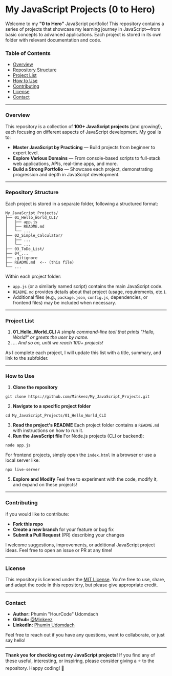 # My JavaScript Projects (0 to Hero)
Welcome to my **"0 to Hero"** JavaScript portfolio! This repository contains a series of projects that showcase my learning journey in JavaScript—from basic concepts to advanced applications. Each project is stored in its own folder with relevant documentation and code.

### Table of Contents

- [Overview](#Overview)
- [Repository Structure](#Repository-Structure)
- [Project List](#Project-List)
- [How to Use](#How-to-Use)
- [Contributing](#Contributing)
- [License](#License)
- [Contact](#Contact)

---

### Overview
This repository is a collection of **100+ JavaScript projects** (and growing!), each focusing on different aspects of JavaScript development. My goal is to:
- **Master JavaScript by Practicing** — Build projects from beginner to expert level.
- **Explore Various Domains** — From console-based scripts to full-stack web applications, APIs, real-time apps, and more.
- **Build a Strong Portfolio** — Showcase each project, demonstrating progression and depth in JavaScript development.

---

### Repository Structure
Each project is stored in a separate folder, following a structured format:
```
My_JavaScript_Projects/
├── 01_Hello_World_CLI/
│   ├── app.js
│   ├── README.md
│   └── ...
├── 02_Simple_Calculator/
│   ├── ...
│   └── ...
├── 03_ToDo_List/
├── 04_...
├── .gitignore
├── README.md  <-- (this file)
└── ...
```
Within each project folder:
- `app.js` (or a similarly named script) contains the main JavaScript code.
- `README.md` provides details about that project (usage, requirements, etc.).
- Additional files (e.g., `package.json`, `config.js`, dependencies, or frontend files) may be included when necessary.

---

### Project List
1. **01_Hello_World_CLI**
   _A simple command-line tool that prints "Hello, World!" or greets the user by name._
2. ...
   _And so on, until we reach 100+ projects!_

As I complete each project, I will update this list with a title, summary, and link to the subfolder.

---

### How to Use
1. **Clone the repository**
```
git clone https://github.com/Minkeez/My_JavaScript_Projects.git
```
2. **Navigate to a specific project folder**
```
cd My_JavaScript_Projects/01_Hello_World_CLI
```
3. **Read the project's README**
Each project folder contains a `README.md` with instructions on how to run it.
4. **Run the JavaScript file**
For Node.js projects (CLI or backend):
```
node app.js
```
For frontend projects, simply open the `index.html` in a browser or use a local server like:
```
npx live-server
```
5. **Explore and Modify**
Feel free to experiment with the code, modify it, and expand on these projects!

---

### Contributing

if you would like to contribute:

- **Fork this repo**
- **Create a new branch** for your feature or bug fix
- **Submit a Pull Request** (PR) describing your changes

I welcome suggestions, improvements, or additional JavaScript project ideas. Feel free to open an issue or PR at any time!

---

### License

This repository is licensed under the [MIT License](LICENSE). You're free to use, share, and adapt the code in this repository, but please give appropriate credit.

---

### Contact

- **Author:** Phumin "HourCode" Udomdach
- **Github:** [@Minkeez](https://github.com/Minkeez)
- **LinkedIn:** [Phumin Udomdach](https://www.linkedin.com/in/phumin-udomdach-23024527b/)

Feel free to reach out if you have any questions, want to collaborate, or just say hello!

---

**Thank you for checking out my JavaScript projects!** If you find any of these useful, interesting, or inspiring, please consider giving a ⭐ to the repository. Happy coding! 🚀